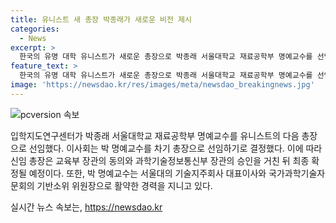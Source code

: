 ```yaml
---
title: 유니스트 새 총장 박종래가 새로운 비전 제시
categories:
  - News
excerpt: >
  한국의 유명 대학 유니스트가 새로운 총장으로 박종래 서울대학교 재료공학부 명예교수를 선임했다. 신임 총장은 교육부와 과학기술정보통신부의 최종 확정을 거친다. 박 명예교수는 서울대 기술지주회사 대표이사와 국가과학기술자문회의 기반소위 위원장으로 활약한 경력을 가지고 있다.
feature_text: >
  한국의 유명 대학 유니스트가 새로운 총장으로 박종래 서울대학교 재료공학부 명예교수를 선임했다. 신임 총장은 교육부와 과학기술정보통신부의 최종 확정을 거친다. 박 명예교수는 서울대 기술지주회사 대표이사와 국가과학기술자문회의 기반소위 위원장으로 활약한 경력을 가지고 있다.
image: 'https://newsdao.kr/res/images/meta/newsdao_breakingnews.jpg'
---
```


<p><img src="https://newsdao.kr/res/images/meta/newsdao_breakingnews.jpg" alt="pcversion 속보" /></p>

<p>입학지도연구센터가 박종래 서울대학교 재료공학부 명예교수를 유니스트의 다음 총장으로 선임했다. 이사회는 박 명예교수를 차기 총장으로 선임하기로 결정했다. 이에 따라 신임 총장은 교육부 장관의 동의와 과학기술정보통신부 장관의 승인을 거친 뒤 최종 확정될 예정이다. 또한, 박 명예교수는 서울대의 기술지주회사 대표이사와 국가과학기술자문회의 기반소위 위원장으로 활약한 경력을 지니고 있다.</p>
실시간 뉴스 속보는, <a href="https://newsdao.kr" rel="dofollow">https://newsdao.kr</a>



